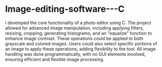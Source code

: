 # Image-editing-software---C
I developed the core functionality of a photo editor using C. The project allowed for advanced image manipulation, including applying filters, resizing, cropping, generating histograms, and an "equalize" function to enhance image contrast. These operations could be applied to both grayscale and colored images. Users could also select specific portions of an image to apply these operations, adding flexibility to the tool. All image handling was done programmatically, with no GUI elements involved, ensuring efficient and flexible image processing.

